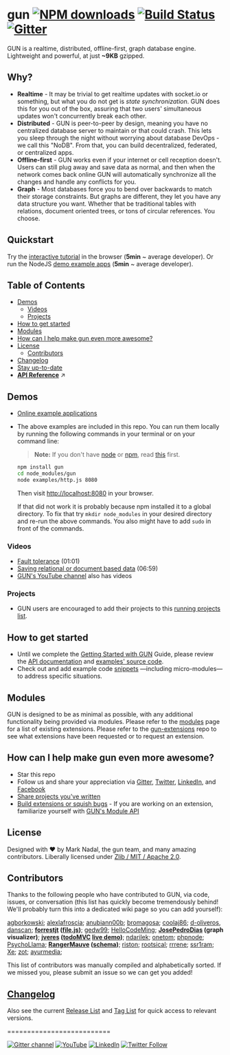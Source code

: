 # gun [![NPM downloads](https://img.shields.io/npm/dm/gun.svg?style=flat)](https://npmjs.org/package/gun) [![Build Status](https://travis-ci.org/amark/gun.svg?branch=master)](https://travis-ci.org/amark/gun) [![Gitter](https://badges.gitter.im/Join%20Chat.svg)](https://gitter.im/amark/gun?utm_source=badge&utm_medium=badge&utm_campaign=pr-badge&utm_content=badge)

GUN is a realtime, distributed, offline-first, graph database engine. Lightweight and powerful, at just **~9KB** gzipped.

## Why?

 - **Realtime** - It may be trivial to get realtime updates with socket.io or something, but what you do not get is *state synchronization*. GUN does this for you out of the box, assuring that two users' simultaneous updates won't concurrently break each other.
 - **Distributed** - GUN is peer-to-peer by design, meaning you have no centralized database server to maintain or that could crash. This lets you sleep through the night without worrying about database DevOps - we call this "NoDB". From that, you can build decentralized, federated, or centralized apps.
 - **Offline-first** - GUN works even if your internet or cell reception doesn't. Users can still plug away and save data as normal, and then when the network comes back online GUN will automatically synchronize all the changes and handle any conflicts for you.
 - **Graph** - Most databases force you to bend over backwards to match their storage constraints. But graphs are different, they let you have any data structure you want. Whether that be traditional tables with relations, document oriented trees, or tons of circular references. You choose.

## Quickstart

Try the [interactive tutorial](http://gun.js.org/think.html) in the browser (**5min** ~ average developer). Or run the NodeJS [demo example apps](#demos) (**5min** ~ average developer).

## Table of Contents
 - [Demos](#demos)
   - [Videos](#videos)
   - [Projects](#gun-projects)  
 - [How to get started](#how-to-get-started)
 - [Modules](#gun-modules)
 - [How can I help make gun even more awesome?](#how-can-i-help-make-gun-even-more-awesome)
 - [License](#license)
   - [Contributors](#contributors)
 - [Changelog](#changelog)
 - [Stay up-to-date](#stay-up-to-date)
 - **[API Reference](https://github.com/amark/gun/wiki/API-(v0.3.x))**  :arrow_upper_right:

## Demos

 - [Online example applications](http://gunjs.herokuapp.com/)
 - The above examples are included in this repo. You can run them locally by running the following commands in your terminal or on your command line:

   > **Note:** If you don't have [node](http://nodejs.org/) or [npm](https://www.npmjs.com/), read [this](https://github.com/amark/gun/blob/master/examples/install.sh) first.

   ```bash
   npm install gun
   cd node_modules/gun
   node examples/http.js 8080
   ```

   Then visit [http://localhost:8080](http://localhost:8080) in your browser. 

   If that did not work it is probably because npm installed it to a global directory. To fix that try `mkdir node_modules` in your desired directory and re-run the above commands. You also might have to add `sudo` in front of the commands.

### Videos
 - [Fault tolerance](https://www.youtube.com/watch?v=-i-11T5ZI9o&feature=youtu.be) (01:01)
 - [Saving relational or document based data](https://www.youtube.com/watch?v=cOO6wz1rZVY&feature=youtu.be) (06:59)
 - [GUN's YouTube channel](https://www.youtube.com/channel/UCQAtpf-zi9Pp4__2nToOM8g/playlists) also has videos

### <a name="gun-projects"></a>Projects
 - GUN users are encouraged to add their projects to this [running projects list](https://github.com/amark/gun/wiki/projects).

## How to get started
 - Until we complete the [Getting Started with GUN](https://github.com/amark/gun/wiki/getting-started-(v0.3.x)) Guide, please review the [API documentation](https://github.com/amark/gun/wiki/API-(v0.3.x)) and [examples' source code](https://github.com/amark/gun/blob/master/examples).
 - Check out and add example code [snippets](https://github.com/amark/gun/wiki/snippets-(v0.3.x)) —including micro-modules— to address specific situations.

## <a name="gun-modules"></a>Modules
GUN is designed to be as minimal as possible, with any additional functionality being provided via modules.  Please refer to the [modules](https://github.com/amark/gun/wiki/modules) page for a list of existing extensions. Please refer to the [gun-extensions](https://github.com/gundb/gun-extensions/issues) repo to see what extensions have been requested or to request an extension.

## How can I help make gun even more awesome?
 - Star this repo
 - Follow us and share your appreciation via [Gitter](https://gitter.im/amark/gun), [Twitter](https://twitter.com/databasegun), [LinkedIn](https://www.linkedin.com/company/gun-inc), and [Facebook](https://www.facebook.com/databasegun)
 - [Share projects you've written](https://github.com/amark/gun/wiki/projects)
 - [Build extensions or squish bugs](https://waffle.io/amark/gun)
         - If you are working on an extension, familiarize yourself with [GUN's Module API](https://github.com/amark/gun/wiki/Building-Modules-for-Gun)

## License

Designed with ♥ by Mark Nadal, the gun team, and many amazing contributors.  Liberally licensed under [Zlib / MIT / Apache 2.0](https://github.com/amark/gun/blob/master/LICENSE.md).

## Contributors

Thanks to the following people who have contributed to GUN, via code, issues, or conversation (this list has quickly become tremendously behind! We'll probably turn this into a dedicated wiki page so you can add yourself):

[agborkowski](https://github.com/agborkowski); [alexlafroscia](https://github.com/alexlafroscia); [anubiann00b](https://github.com/anubiann00b); [bromagosa](https://github.com/bromagosa); [coolaj86](https://github.com/coolaj86); [d-oliveros](https://github.com/d-oliveros), [danscan](https://github.com/danscan); **[forrestjt](https://github.com/forrestjt) ([file.js](https://github.com/amark/gun/blob/master/lib/file.js))**; [gedw99](https://github.com/gedw99); [HelloCodeMing](https://github.com/HelloCodeMing); **[JosePedroDias](https://github.com/josepedrodias) (graph visualizer)**; **[jveres](https://github.com/jveres) ([todoMVC](https://github.com/jveres/todomvc) [live demo](http://todos.loqali.com/))**; [ndarilek](https://github.com/ndarilek); [onetom](https://github.com/onetom); [phpnode](https://github.com/phpnode); [PsychoLlama](https://github.com/PsychoLlama); **[RangerMauve](https://github.com/RangerMauve) ([schema](https://github.com/gundb/gun-schema))**; [riston](https://github.com/riston); [rootsical](https://github.com/rootsical); [rrrene](https://github.com/rrrene); [ssr1ram](https://github.com/ssr1ram); [Xe](https://github.com/Xe); [zot](https://github.com/zot);
[ayurmedia](https://github.com/ayurmedia);

This list of contributors was manually compiled and alphabetically sorted. If we missed you, please submit an issue so we can get you added!

## [Changelog](https://github.com/amark/gun/blob/master/CHANGELOG.md#03)

Also see the current [Release List](https://github.com/amark/gun/releases) and [Tag List](https://github.com/amark/gun/tags) for quick access to relevant versions.

==========================
<a name="stay-up-to-date"></a>

<a href="https://gitter.im/amark/gun"><img alt="Gitter channel" src="https://badges.gitter.im/Join%20Chat.svg" /></a>
[![YouTube](https://img.shields.io/badge/You-Tube-red.svg)](https://www.youtube.com/channel/UCQAtpf-zi9Pp4__2nToOM8g) [![LinkedIn](https://img.shields.io/badge/Linked-In-blue.svg)](https://www.linkedin.com/company/gun-inc) [![Twitter Follow](https://img.shields.io/twitter/follow/databasegun.svg?style=social)](https://twitter.com/databasegun)
